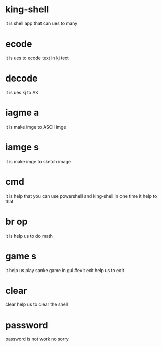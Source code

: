 # king-shell
it is shell app that can ues to many
# ecode
it is ues to ecode text in kj text
# decode
it is ues kj to AK
# iagme a 
it is make imge to ASCII imge
# iamge s
it is make imge to sketch image
# cmd
it is help that you can use powershell and king-shell in one time it help to that
# br op 
it is help us to do math
# game s 
it help us play  sanke game in gui
#exit
exit help us to exit
# clear
clear help us to clear the shell
# password
password is not work no sorry
